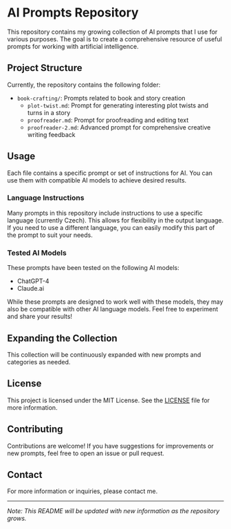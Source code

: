 # AI Prompts Repository

This repository contains my growing collection of AI prompts that I use for various purposes. The goal is to create a comprehensive resource of useful prompts for working with artificial intelligence.

## Project Structure

Currently, the repository contains the following folder:

- `book-crafting/`: Prompts related to book and story creation
  - `plot-twist.md`: Prompt for generating interesting plot twists and turns in a story
  - `proofreader.md`: Prompt for proofreading and editing text
  - `proofreader-2.md`: Advanced prompt for comprehensive creative writing feedback

## Usage

Each file contains a specific prompt or set of instructions for AI. You can use them with compatible AI models to achieve desired results.

### Language Instructions

Many prompts in this repository include instructions to use a specific language (currently Czech). This allows for flexibility in the output language. If you need to use a different language, you can easily modify this part of the prompt to suit your needs.

### Tested AI Models

These prompts have been tested on the following AI models:

- ChatGPT-4
- Claude.ai

While these prompts are designed to work well with these models, they may also be compatible with other AI language models. Feel free to experiment and share your results!

## Expanding the Collection

This collection will be continuously expanded with new prompts and categories as needed.

## License

This project is licensed under the MIT License. See the [LICENSE](LICENSE) file for more information.

## Contributing

Contributions are welcome! If you have suggestions for improvements or new prompts, feel free to open an issue or pull request.

## Contact

For more information or inquiries, please contact me.

---

*Note: This README will be updated with new information as the repository grows.*